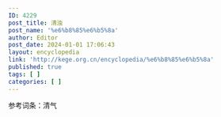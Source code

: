```yaml
---
ID: 4229
post_title: 清浊
post_name: '%e6%b8%85%e6%b5%8a'
author: Editor
post_date: 2024-01-01 17:06:43
layout: encyclopedia
link: 'http://kege.org.cn/encyclopedia/%e6%b8%85%e6%b5%8a'
published: true
tags: [ ]
categories: [ ]
---
```

参考词条：清气